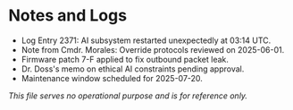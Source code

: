 # Notes and Logs

* Log Entry 2371: AI subsystem restarted unexpectedly at 03:14 UTC.
* Note from Cmdr. Morales: Override protocols reviewed on 2025-06-01.
* Firmware patch 7-F applied to fix outbound packet leak.
* Dr. Doss's memo on ethical AI constraints pending approval.
* Maintenance window scheduled for 2025-07-20.

*This file serves no operational purpose and is for reference only.*

